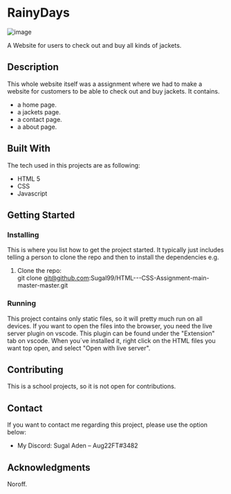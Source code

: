 
# RainyDays

![image](https://raw.githubusercontent.com/Sugal99/php-crud-api/master/RainyDays_Logo%201.png)

A Website for users to check out and buy all kinds of jackets.

## Description

This whole website itself was a assignment where we had to make a website for customers to be able to check out and buy jackets. It contains.

- a home page.
- a jackets page.
- a contact page.
- a about page.


## Built With

The tech used in this projects are as following:
- HTML 5
- CSS
- Javascript

## Getting Started

### Installing

This is where you list how to get the project started. It typically just includes telling a person to clone the repo and then to install the dependencies e.g.

1. Clone the repo:   
git clone git@github.com:Sugal99/HTML---CSS-Assignment-main-master-master.git


### Running

This project contains only static files, so it will pretty much run on all devices. If you want to open the files into the browser, you need the live server plugin on vscode. This plugin can be found under the "Extension" tab on vscode. When you´ve installed it, right click on the HTML files you want top open, and select "Open with live server".

## Contributing

This is a school projects, so it is not open for contributions.

## Contact

If you want to contact me regarding this project, please use the option below:

* My Discord: Sugal Aden – Aug22FT#3482


## Acknowledgments

Noroff.
